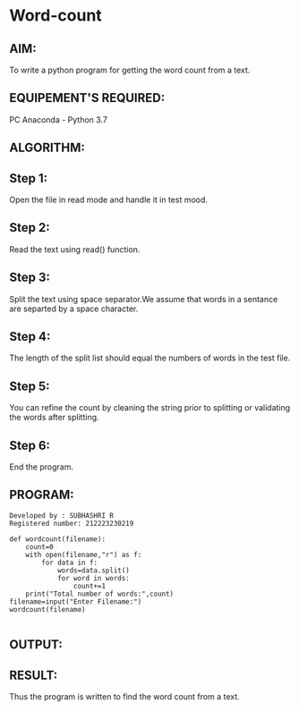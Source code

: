 # Word-count
## AIM:
To write a python program for getting the word count from a text.

## EQUIPEMENT'S REQUIRED:
PC Anaconda - Python 3.7

## ALGORITHM:
## Step 1:
Open the file in read mode and handle it in test mood.

## Step 2:
Read the text using read() function.

## Step 3:
Split the text using space separator.We assume that words in a sentance are separted by a space character.

## Step 4:
The length of the split list should equal the numbers of words in the test file.

## Step 5:
You can refine the count by cleaning the string prior to splitting or validating the words after splitting.

## Step 6:
End the program.

## PROGRAM:
```
Developed by : SUBHASHRI R
Registered number: 212223230219

def wordcount(filename):
    count=0
    with open(filename,"r") as f:
        for data in f:
            words=data.split()
            for word in words:
                count+=1
    print("Total number of words:",count)
filename=input("Enter Filename:")
wordcount(filename)


```

## OUTPUT:






## RESULT:
Thus the program is written to find the word count from a text.
